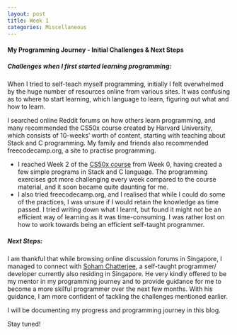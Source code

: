 ```yaml
---
layout: post
title: Week 1
categories: Miscellaneous
---
```


#### My Programming Journey - Initial Challenges & Next Steps

##### _Challenges when I first started learning programming:_  
When I tried to self-teach myself programming, initially I felt overwhelmed by the huge number of resources online from various sites. It was confusing as to where to start learning, which language to learn, figuring out what and how to learn.  

I searched online Reddit forums on how others learn programming, and many recommended the CS50x course created by Harvard University, which consists of 10-weeks’ worth of content, starting with teaching about Stack and C programming. My family and friends also recommended freecodecamp.org, a site to practise programming.
-	I reached Week 2 of the [CS50x course](https://cs50.harvard.edu/x/2021/) from Week 0, having created a few simple programs in Stack and C language. The programming exercises got more challenging every week compared to the course material, and it soon became quite daunting for me. 
-	I also tried freecodecamp.org, and I realised that while I could do some of the practices, I was unsure if I would retain the knowledge as time passed. I tried writing down what I learnt, but found it might not be an efficient way of learning as it was time-consuming. I was rather lost on how to work towards being an efficient self-taught programmer.  

##### _Next Steps:_  
I am thankful that while browsing online discussion forums in Singapore, I managed to connect with [Soham Chatterjee](https://www.linkedin.com/in/soham-chatterjee/), a self-taught programmer/ developer currently also residing in Singapore. He very kindly offered to be my mentor in my programming journey and to provide guidance for me to become a more skilful programmer over the next few months. With his guidance, I am more confident of tackling the challenges mentioned earlier. 

I will be documenting my progress and programming journey in this blog.  

Stay tuned!
